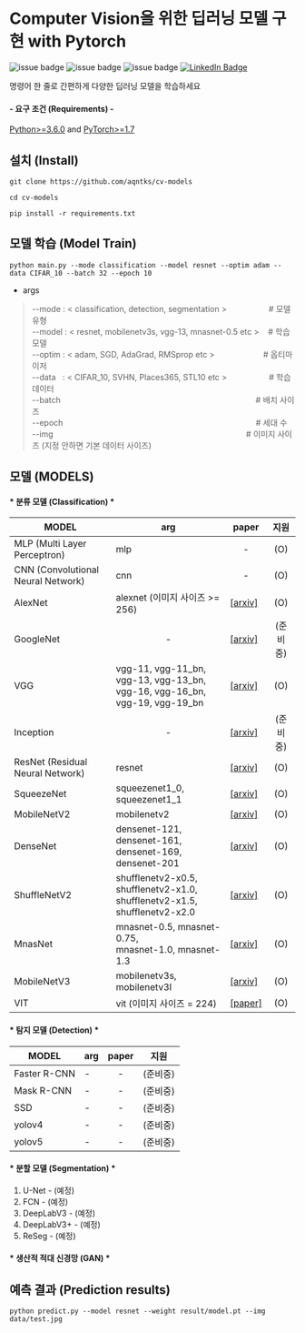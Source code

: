 # Computer Vision을 위한 딥러닝 모델 구현 with Pytorch
![issue badge](https://img.shields.io/github/license/aqntks/cv-models?&color=blue)
![issue badge](https://img.shields.io/badge/build-passing-brightgreen)
![issue badge](https://img.shields.io/badge/%ED%95%9C%EA%B5%AD%EC%96%B4-%EC%A7%80%EC%9B%90-orange)
[![LinkedIn Badge](http://img.shields.io/badge/LinkedIn-@InpyoHong-0072b1?style=flat&logo=linkedin&link=https://www.linkedin.com/in/inpyo-hong-886781212/)](https://www.linkedin.com/in/inpyo-hong-886781212/)

명령어 한 줄로 간편하게 다양한 딥러닝 모델을 학습하세요     

#### - 요구 조건 (Requirements) -
[Python>=3.6.0](https://www.python.org/) and [PyTorch>=1.7](https://pytorch.org/)
## 설치 (Install)
    git clone https://github.com/aqntks/cv-models
    
    cd cv-models     
    
    pip install -r requirements.txt

##  모델 학습 (Model Train)
    python main.py --mode classification --model resnet --optim adam --data CIFAR_10 --batch 32 --epoch 10
- args
> --mode : < classification, detection, segmentation >　　　　　 # 모델 유형  
--model : < resnet, mobilenetv3s, vgg-13, mnasnet-0.5 etc > &nbsp;&nbsp;  # 학습 모델   
--optim : < adam, SGD, AdaGrad, RMSprop etc > 　　&nbsp;&nbsp;　　　 # 옵티마이저  
--data &nbsp;&nbsp;:  < CIFAR_10, SVHN, Places365, STL10 etc >　　　　　  # 학습 데이터  
--batch 　　　　　　　　　　　　　　　　　　　　　　&nbsp;　　# 배치 사이즈  
--epoch 　　　　　　　　　　　　　　　　　　　　　　　　# 세대 수  
--img 　　　　　　　　　　　　　　　　　　　　　　　　# 이미지 사이즈 (지정 안하면 기본 데이터 사이즈)
## 모델 (MODELS)

#### * 분류 모델 (Classification) *
|MODEL|arg|paper|지원|
|---|---|---|---|
|MLP (Multi Layer Perceptron)|mlp|<center>-</center>|<center>(O)</center>|
|CNN (Convolutional Neural Network)|cnn|<center>-</center>|<center>(O)</center>|
|AlexNet|alexnet (이미지 사이즈 >= 256) |[[arxiv]](https://arxiv.org/pdf/1404.5997.pdf)|<center>(O)</center>|
|GoogleNet|<center>-</center>|[[arxiv]](https://arxiv.org/abs/1409.4842)|<center>(준비중)</center>|
|VGG|vgg-11, vgg-11_bn, vgg-13, vgg-13_bn, </br> vgg-16, vgg-16_bn, vgg-19, vgg-19_bn|[[arxiv]](https://arxiv.org/pdf/1409.1556.pdf)|<center>(O)</center>|
|Inception|<center>-</center>|[[arxiv]](https://arxiv.org/pdf/1512.00567.pdf)|<center>(준비중)</center>|
|ResNet (Residual Neural Network)|resnet|[[arxiv]](https://arxiv.org/pdf/1512.03385.pdf)|<center>(O)</center>|
|SqueezeNet|squeezenet1_0, squeezenet1_1|[[arxiv]](https://arxiv.org/pdf/1602.07360.pdf)|<center>(O)</center>|
|MobileNetV2|mobilenetv2|[[arxiv]](https://arxiv.org/pdf/1801.04381.pdf)|<center>(O)</center>|
|DenseNet|densenet-121, densenet-161, </br> densenet-169, densenet-201|[[arxiv]](https://arxiv.org/pdf/1608.06993.pdf)|<center>(O)</center>|
|ShuffleNetV2|shufflenetv2-x0.5, shufflenetv2-x1.0, </br> shufflenetv2-x1.5, shufflenetv2-x2.0|[[arxiv]](https://arxiv.org/pdf/1807.11164.pdf)|<center>(O)</center>|
|MnasNet|mnasnet-0.5, mnasnet-0.75, </br> mnasnet-1.0, mnasnet-1.3|[[arxiv]](https://arxiv.org/pdf/1807.11626.pdf)|<center>(O)</center>|
|MobileNetV3|mobilenetv3s, mobilenetv3l|[[arxiv]](https://arxiv.org/pdf/1905.02244.pdf)|<center>(O)</center>|
|VIT|vit (이미지 사이즈 = 224)|[[paper]](https://openreview.net/pdf?id=YicbFdNTTy)|<center>(O)</center>|

#### * 탐지 모델 (Detection) *
|MODEL|arg|paper|지원|
|---|---|---|---|
|Faster R-CNN|-|<center>-</center>|<center>(준비중)</center>|
|Mask R-CNN|-|<center>-</center>|<center>(준비중)</center>|
|SSD|-|<center>-</center>|<center>(준비중)</center>|
|yolov4|-|<center>-</center>|<center>(준비중)</center>|
|yolov5|-|<center>-</center>|<center>(준비중)</center>|

#### * 분할 모델 (Segmentation) *
1. U-Net - (예정)
2. FCN - (예정)
5. DeepLabV3 - (예정)
6. DeepLabV3+ - (예정)
7. ReSeg - (예정)
#### * 생산적 적대 신경망 (GAN) *
##  예측 결과 (Prediction results)
    python predict.py --model resnet --weight result/model.pt --img data/test.jpg
